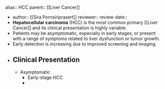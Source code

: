 alias:: HCC
parent:: [[Liver Cancer]]

- author:: [[Sira Pornsiriprasert]] 
  reviewer::
  review-date::
- **Hepatocellular carcinoma** (HCC) is the most common primary [[Liver Cancer]] and its clinical presentation is highly variable.
- Patients may be asymptomatic, especially in early stages, or present with a range of symptoms related to liver dysfunction or tumor growth.
- Early detection is increasing due to improved screening and imaging.
- ## Clinical Presentation
	- Asymptomatic
		- Early-stage HCC
		-
